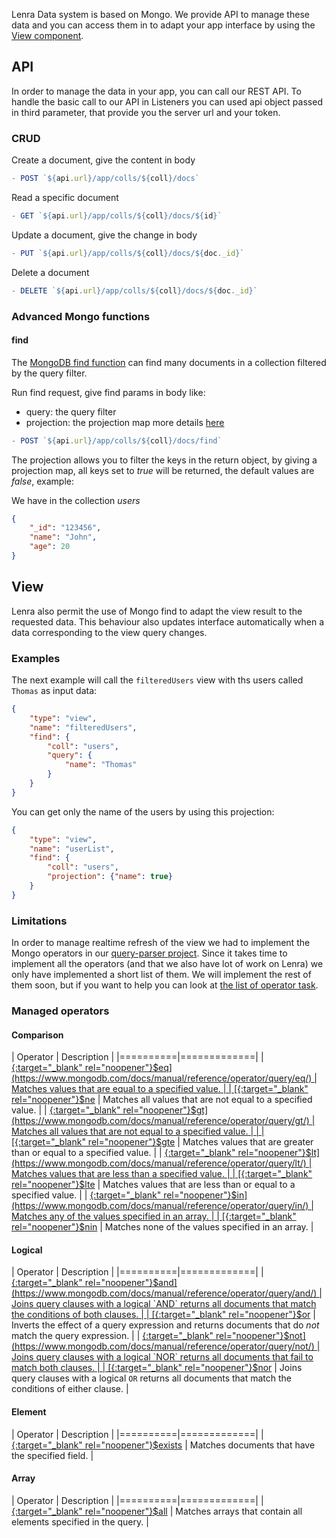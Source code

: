 Lenra Data system is based on Mongo.
We provide API to manage these data and you can access them in to adapt your app interface by using the [View component](/references/components-api/components/view.html).

## API

In order to manage the data in your app, you can call our REST API.
To handle the basic call to our API in Listeners you can used api object passed in third parameter, that provide you the server url and your token.

### CRUD

Create a document, give the content in body

```js
- POST `${api.url}/app/colls/${coll}/docs`
```

Read a specific document
```js
- GET `${api.url}/app/colls/${coll}/docs/${id}`
```

Update a document, give the change in body
```js
- PUT `${api.url}/app/colls/${coll}/docs/${doc._id}`
```

Delete a document
```js
- DELETE `${api.url}/app/colls/${coll}/docs/${doc._id}`
```

### Advanced Mongo functions


#### find

The [MongoDB find function](https://www.mongodb.com/docs/manual/reference/method/db.collection.find/) can find many documents in a collection filtered by the query filter.

Run find request, give find params in body like:
  - query: the query filter
  - projection: the projection map more details [here](#apiProjection)

```js
- POST `${api.url}/app/colls/${coll}/docs/find` 
```

The projection allows you to filter the keys in the return object, by giving a projection map, all keys set to *true* will be returned, the default values are *false*, example:

We have in the collection *users*

```json
{
    "_id": "123456",
    "name": "John",
    "age": 20
}
```

## View

Lenra also permit the use of Mongo find to adapt the view result to the requested data.
This behaviour also updates interface automatically when a data corresponding to the view query changes.

### Examples

The next example will call the `filteredUsers` view with ths users called `Thomas` as input data:

```json
{
    "type": "view",
    "name": "filteredUsers",
    "find": {
        "coll": "users",
        "query": {
            "name": "Thomas"
        }
    }
}
```

You can get only the name of the users by using this projection:

```json
{
    "type": "view",
    "name": "userList",
    "find": {
        "coll": "users",
        "projection": {"name": true}
    }
}
```

### Limitations

In order to manage realtime refresh of the view we had to implement the Mongo operators in our [query-parser project](https://github.com/lenra-io/query-parser).
Since it takes time to implement all the operators (and that we also have lot of work on Lenra) we only have implemented a short list of them.
We will implement the rest of them soon, but if you want to help you can look at [the list of operator task](https://github.com/lenra-io/query-parser/issues?q=is%3Aissue+is%3Aopen+label%3A%22good+first+issue%22+operator).

### Managed operators

<!-- Get the groups and description from Mongo doc: https://www.mongodb.com/docs/manual/reference/operator/query/ -->

#### Comparison

| Operator | Description |
|==========|=============|
| [{:target="_blank" rel="noopener"}$eq](https://www.mongodb.com/docs/manual/reference/operator/query/eq/)     | Matches values that are equal to a specified value. |
| [{:target="_blank" rel="noopener"}$ne](https://www.mongodb.com/docs/manual/reference/operator/query/ne/)     | Matches all values that are not equal to a specified value. |
| [{:target="_blank" rel="noopener"}$gt](https://www.mongodb.com/docs/manual/reference/operator/query/gt/)     | Matches all values that are not equal to a specified value. |
 |
| [{:target="_blank" rel="noopener"}$gte](https://www.mongodb.com/docs/manual/reference/operator/query/gte/)   | Matches values that are greater than or equal to a specified value. |
| [{:target="_blank" rel="noopener"}$lt](https://www.mongodb.com/docs/manual/reference/operator/query/lt/)     | Matches values that are less than a specified value. |
| [{:target="_blank" rel="noopener"}$lte](https://www.mongodb.com/docs/manual/reference/operator/query/lte/)   | Matches values that are less than or equal to a specified value. |
| [{:target="_blank" rel="noopener"}$in](https://www.mongodb.com/docs/manual/reference/operator/query/in/)     | Matches any of the values specified in an array. | 
| [{:target="_blank" rel="noopener"}$nin](https://www.mongodb.com/docs/manual/reference/operator/query/nin/)   | Matches none of the values specified in an array. |

#### Logical

| Operator | Description |
|==========|=============|
| [{:target="_blank" rel="noopener"}$and](https://www.mongodb.com/docs/manual/reference/operator/query/and/)   | Joins query clauses with a logical `AND` returns all documents that match the conditions of both clauses. |
| [{:target="_blank" rel="noopener"}$or](https://www.mongodb.com/docs/manual/reference/operator/query/or/)     | Inverts the effect of a query expression and returns documents that do *not* match the query expression. |
| [{:target="_blank" rel="noopener"}$not](https://www.mongodb.com/docs/manual/reference/operator/query/not/)   | Joins query clauses with a logical `NOR` returns all documents that fail to match both clauses. |
| [{:target="_blank" rel="noopener"}$nor](https://www.mongodb.com/docs/manual/reference/operator/query/nor/)   | Joins query clauses with a logical `OR` returns all documents that match the conditions of either clause. |

#### Element

| Operator | Description |
|==========|=============|
| [{:target="_blank" rel="noopener"}$exists](https://www.mongodb.com/docs/manual/reference/operator/query/exists/) | Matches documents that have the specified field. |

#### Array

| Operator | Description |
|==========|=============|
| [{:target="_blank" rel="noopener"}$all](https://www.mongodb.com/docs/manual/reference/operator/query/all/)    | Matches arrays that contain all elements specified in the query. |
